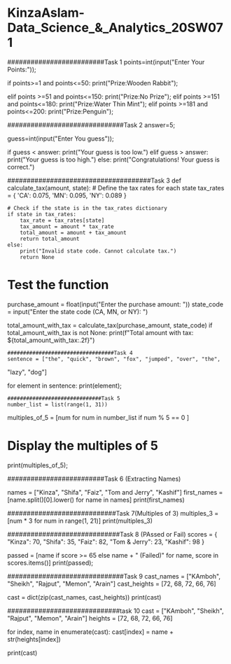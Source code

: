 # KinzaAslam-Data_Science_&_Analytics_20SW071

#########################Task 1
points=int(input("Enter Your Points:"));


if  points>=1 and points<=50:
  print("Prize:Wooden Rabbit");


elif points >=51 and points<=150:
  print("Prize:No Prize");
elif points >=151 and points<=180:
  print("Prize:Water Thin Mint");
elif points >=181 and points<=200:
  print("Prize:Penguin");


  ##############################Task 2
  answer=5;


guess=int(input("Enter You guess"));


if guess < answer:
    print("Your guess is too low.")
elif guess > answer:
    print("Your guess is too high.")
else:
    print("Congratulations! Your guess is correct.")




#####################################Task 3
def calculate_tax(amount, state):
    # Define the tax rates for each state
    tax_rates = {
        'CA': 0.075,
        'MN': 0.095,
        'NY': 0.089
    }


    # Check if the state is in the tax_rates dictionary
    if state in tax_rates:
        tax_rate = tax_rates[state]
        tax_amount = amount * tax_rate
        total_amount = amount + tax_amount
        return total_amount
    else:
        print("Invalid state code. Cannot calculate tax.")
        return None


# Test the function
purchase_amount = float(input("Enter the purchase amount: "))
state_code = input("Enter the state code (CA, MN, or NY): ")


total_amount_with_tax = calculate_tax(purchase_amount, state_code)
if total_amount_with_tax is not None:
    print(f"Total amount with tax: ${total_amount_with_tax:.2f}")


    ##################################Task 4
    sentence = ["the", "quick", "brown", "fox", "jumped", "over", "the",
"lazy", "dog"]


for element in sentence:
    print(element);




    ##############################Task 5
    number_list = list(range(1, 31))




multiples_of_5 = [num for num in number_list if num % 5 == 0 ]


# Display the multiples of 5


print(multiples_of_5);






#########################Task 6 (Extracting Names)


names = ["Kinza", "Shifa", "Faiz", "Tom and Jerry", "Kashif"]
first_names = [name.split()[0].lower() for name in names]
print(first_names)






############################Task 7(Multiples of 3)
multiples_3 = [num * 3 for num in range(1, 21)]
print(multiples_3)




#############################Task 8 (PAssed or Fail)
scores = {
    "Kinza": 70,
    "Shifa": 35,
    "Faiz": 82,
    "Tom & Jerry": 23,
    "Kashif": 98
}


passed = [name if score >= 65 else name + " (Failed)" for name, score in scores.items()]
print(passed);


##############################Task 9
cast_names = ["KAmboh", "Sheikh", "Rajput", "Memon", "Arain"]
cast_heights = [72, 68, 72, 66, 76]


cast = dict(zip(cast_names, cast_heights))
print(cast)




#############################task 10
cast = ["KAmboh", "Sheikh", "Rajput", "Memon", "Arain"]
heights = [72, 68, 72, 66, 76]


for index, name in enumerate(cast):
    cast[index] = name + str(heights[index])


print(cast)







